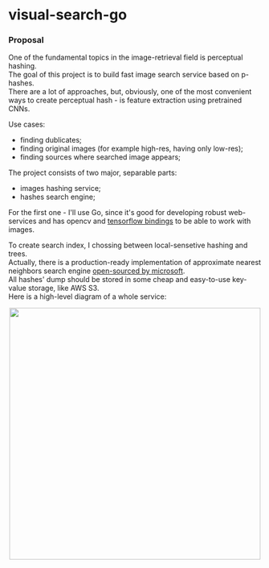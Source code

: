# visual-search-go

### Proposal  

One of the fundamental topics in the image-retrieval field is perceptual hashing.  
The goal of this project is to build fast image search service based on p-hashes.  
There are a lot of approaches, but, obviously, one of the most convenient ways to create perceptual hash - is feature extraction using pretrained CNNs.  

Use cases:  
 - finding dublicates;  
 - finding original images (for example high-res, having only low-res);  
 - finding sources where searched image appears;  
 
The project consists of two major, separable parts:  
 - images hashing service;  
 - hashes search engine;  

For the first one - I'll use Go, since it's good for developing robust web-services and has opencv and [tensorflow bindings](https://syslog.ravelin.com/go-tensorflow-74d1101fab3f) to be able to work with images.  

To create search index, I chossing between local-sensetive hashing and trees.   
Actually, there is a production-ready implementation of approximate nearest neighbors search engine [open-sourced by microsoft](https://github.com/microsoft/SPTAG).  
All hashes' dump should be stored in some cheap and easy-to-use key-value storage, like AWS S3.  
Here is a high-level diagram of a whole service:  
<p align="center"> <img src="https://github.com/gasparian/visual-search-go/blob/master/imgs/random - images-search.jpg" height=500 /> </p>  

